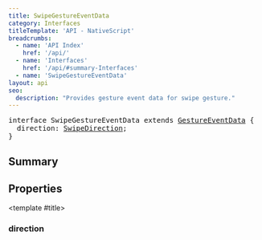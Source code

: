 ```yaml
---
title: SwipeGestureEventData
category: Interfaces
titleTemplate: 'API - NativeScript'
breadcrumbs:
  - name: 'API Index'
    href: '/api/'
  - name: 'Interfaces'
    href: '/api/#summary-Interfaces'
  - name: 'SwipeGestureEventData'
layout: api
seo:
  description: "Provides gesture event data for swipe gesture."
---
```


<!-- This page is auto generated, do not edit manually. -->
<!-- Run "yarn generate:api-docs" to regenerate -->

<script setup lang="ts">
  import { provide } from "vue";
  import API_DATA from "./SwipeGestureEventData.data.json";
  
  provide('API_DATA', API_DATA);
</script>

<APIRefHierarchy v-once />

<pre class="not-prose [&_a]:text-blue-400 [&_a]:no-underline">interface SwipeGestureEventData extends <a href="/api/interface/GestureEventData">GestureEventData</a> {
  direction: <a href="/api/enum/SwipeDirection">SwipeDirection</a>;
}</pre>

<APIRefComment commentBase64="eyJibG9ja1RhZ3MiOltdLCJtb2RpZmllclRhZ3MiOnt9LCJzdW1tYXJ5IjpbeyJraW5kIjoidGV4dCIsInRleHQiOiJQcm92aWRlcyBnZXN0dXJlIGV2ZW50IGRhdGEgZm9yIHN3aXBlIGdlc3R1cmUuIn1dfQ==" v-once />

## <Heading ignore>Summary</Heading>

<APIRefSummary v-once />

## Properties

<div class="">

<APIRef for="14112" v-once>

<template #title>

### direction

</template>

</APIRef>

</div>

